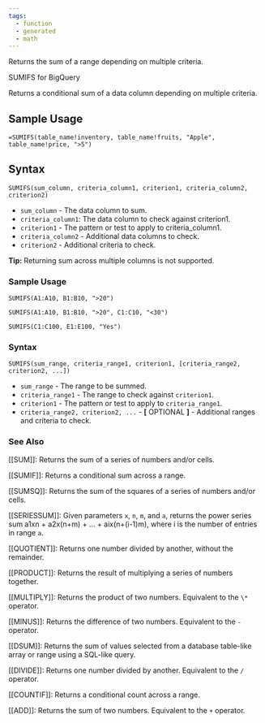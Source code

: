```yaml
---
tags:
  - function
  - generated
  - math
---
```


Returns the sum of a range depending on multiple criteria.

SUMIFS for BigQuery

Returns a conditional sum of a data column depending on multiple criteria.

Sample Usage
------------

`=SUMIFS(table_name!inventory, table_name!fruits, "Apple", table_name!price, ">5")`

Syntax
------

`SUMIFS(sum_column, criteria_column1, criterion1, criteria_column2, criterion2)`

* `sum_column` - The data column to sum.
* `criteria_column1`: The data column to check against criterion1.
* `criterion1` - The pattern or test to apply to criteria\_column1.
* `criteria_column2` - Additional data columns to check.
* `criterion2` - Additional criteria to check.

**Tip:** Returning sum across multiple columns is not supported.

### Sample Usage

`SUMIFS(A1:A10, B1:B10, ">20")`

`SUMIFS(A1:A10, B1:B10, ">20", C1:C10, "<30")`

`SUMIFS(C1:C100, E1:E100, "Yes")`

### Syntax

`SUMIFS(sum_range, criteria_range1, criterion1, [criteria_range2, criterion2, ...])`

* `sum_range` - The range to be summed.
* `criteria_range1` - The range to check against `criterion1`.
* `criterion1` - The pattern or test to apply to `criteria_range1`.
* `criteria_range2, criterion2, ...` - **[** OPTIONAL **]** - Additional ranges and criteria to check.

### See Also

[[SUM]]: Returns the sum of a series of numbers and/or cells.

[[SUMIF]]: Returns a conditional sum across a range.

[[SUMSQ]]: Returns the sum of the squares of a series of numbers and/or cells.

[[SERIESSUM]]: Given parameters `x`, `n`, `m`, and `a`, returns the power series sum a1xn + a2x(n+m) + ... + aix(n+(i-1)m), where i is the number of entries in range `a`.

[[QUOTIENT]]: Returns one number divided by another, without the remainder.

[[PRODUCT]]: Returns the result of multiplying a series of numbers together.

[[MULTIPLY]]: Returns the product of two numbers. Equivalent to the `\*` operator.

[[MINUS]]: Returns the difference of two numbers. Equivalent to the `-` operator.

[[DSUM]]: Returns the sum of values selected from a database table-like array or range using a SQL-like query.

[[DIVIDE]]: Returns one number divided by another. Equivalent to the `/` operator.

[[COUNTIF]]: Returns a conditional count across a range.

[[ADD]]: Returns the sum of two numbers. Equivalent to the `+` operator.